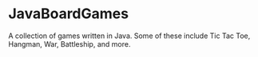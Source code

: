 JavaBoardGames
==============

A collection of games written in Java. Some of these include Tic Tac Toe, Hangman, War, Battleship, and more.